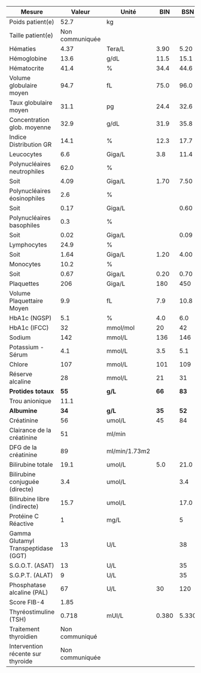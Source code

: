 |               Mesure              |     Valeur    |    Unité    |  BIN |  BSN |
|-----------------------------------|---------------|-------------|------|------|
|          Poids patient(e)         |      52.7     |      kg     |      |      |
|         Taille patient(e)         |Non communiquée|             |      |      |
|              Hématies             |      4.37     |    Tera/L   | 3.90 | 5.20 |
|            Hémoglobine            |      13.6     |     g/dL    | 11.5 | 15.1 |
|            Hématocrite            |      41.4     |      %      | 34.4 | 44.6 |
|      Volume globulaire moyen      |      94.7     |      fL     | 75.0 | 96.0 |
|       Taux globulaire moyen       |      31.1     |      pg     | 24.4 | 32.6 |
|    Concentration glob. moyenne    |      32.9     |     g/dL    | 31.9 | 35.8 |
|       Indice Distribution GR      |      14.1     |      %      | 12.3 | 17.7 |
|             Leucocytes            |      6.6      |    Giga/L   |  3.8 | 11.4 |
|    Polynucléaires neutrophiles    |      62.0     |      %      |      |      |
|                Soit               |      4.09     |    Giga/L   | 1.70 | 7.50 |
|    Polynucléaires éosinophiles    |      2.6      |      %      |      |      |
|                Soit               |      0.17     |    Giga/L   |      | 0.60 |
|     Polynucléaires basophiles     |      0.3      |      %      |      |      |
|                Soit               |      0.02     |    Giga/L   |      | 0.09 |
|            Lymphocytes            |      24.9     |      %      |      |      |
|                Soit               |      1.64     |    Giga/L   | 1.20 | 4.00 |
|             Monocytes             |      10.2     |      %      |      |      |
|                Soit               |      0.67     |    Giga/L   | 0.20 | 0.70 |
|             Plaquettes            |      206      |    Giga/L   |  180 |  450 |
|     Volume Plaquettaire Moyen     |      9.9      |      fL     |  7.9 | 10.8 |
|           HbA1c  (NGSP)           |      5.1      |      %      |  4.0 |  6.0 |
|           HbA1c  (IFCC)           |       32      |   mmol/mol  |  20  |  42  |
|               Sodium              |      142      |    mmol/L   |  136 |  146 |
|         Potassium - Sérum         |      4.1      |    mmol/L   |  3.5 |  5.1 |
|               Chlore              |      107      |    mmol/L   |  101 |  109 |
|          Réserve alcaline         |       28      |    mmol/L   |  21  |  31  |
|        **Protides totaux**        |     **55**    |   **g/L**   |**66**|**83**|
|           Trou anionique          |      11.1     |             |      |      |
|            **Albumine**           |     **34**    |   **g/L**   |**35**|**52**|
|             Créatinine            |       56      |    umol/L   |  45  |  84  |
|     Clairance de la créatinine    |       51      |    ml/min   |      |      |
|        DFG de la créatinine       |       89      |ml/min/1.73m2|      |      |
|         Bilirubine totale         |      19.1     |    umol/L   |  5.0 | 21.0 |
|   Bilirubine conjuguée (directe)  |      3.4      |    umol/L   |      |  3.4 |
|    Bilirubine libre (indirecte)   |      15.7     |    umol/L   |      | 17.0 |
|        Protéine C Réactive        |       1       |     mg/L    |      |   5  |
|Gamma Glutamyl Transpeptidase (GGT)|       13      |     U/L     |      |  38  |
|          S.G.O.T. (ASAT)          |       13      |     U/L     |      |  35  |
|          S.G.P.T. (ALAT)          |       9       |     U/L     |      |  35  |
|     Phosphatase alcaline (PAL)    |       67      |     U/L     |  30  |  120 |
|            Score FIB-4            |      1.85     |             |      |      |
|       Thyréostimuline (TSH)       |     0.718     |    mUI/L    | 0.380| 5.330|
|       Traitement thyroidien       | Non communiqué|             |      |      |
| Intervention récente sur thyroide |Non communiquée|             |      |      |